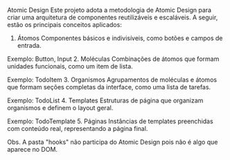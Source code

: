 Atomic Design
Este projeto adota a metodologia de Atomic Design para criar uma arquitetura de componentes reutilizáveis e escaláveis. A seguir, estão os principais conceitos aplicados:

1. Átomos
   Componentes básicos e indivisíveis, como botões e campos de entrada.

Exemplo: Button, Input 2. Moléculas
Combinações de átomos que formam unidades funcionais, como um item de lista.

Exemplo: TodoItem 3. Organismos
Agrupamentos de moléculas e átomos que formam seções completas da interface, como uma lista de tarefas.

Exemplo: TodoList 4. Templates
Estruturas de página que organizam organismos e definem o layout geral.

Exemplo: TodoTemplate 5. Páginas
Instâncias de templates preenchidas com conteúdo real, representando a página final.

Obs. A pasta "hooks" não participa do Atomic Design pois não é algo que aparece no DOM.
